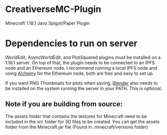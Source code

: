 # CreativerseMC-Plugin
Minecraft 1.18.1 Java Spigot/Paper Plugin

# Dependencies to run on server
WorldEdit, AsyncWorldEdit, and PlotSquared plugins must be installed on a 1.18.1 server.
On top of that, the plugin needs to be connected to an IPFS node and an Ethereum node. I recommend running a local IPFS node and using [Alchemy](https://www.alchemy.com/) for the Ethereum node, both are free and easy to set up.

If you want PNG Thumbnails for plots when saving, [Blender](https://www.blender.org/) also needs to be installed on the system running the server in your PATH. This is optional.

## Note if you are building from source:
The assets folder that contains the textures for Minecraft need to be included in the src folder for 3D files to be created. You can get the assets folder from the Minecraft jar file (Found in .minecraft/versions folder)
